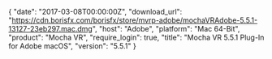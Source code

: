 {
  "date": "2017-03-08T00:00:00Z",
  "download_url": "https://cdn.borisfx.com/borisfx/store/mvrp-adobe/mochaVRAdobe-5.5.1-13127-23eb297.mac.dmg",
  "host": "Adobe",
  "platform": "Mac 64-Bit",
  "product": "Mocha VR",
  "require_login": true,
  "title": "Mocha VR 5.5.1 Plug-In for Adobe macOS",
  "version": "5.5.1"
}

